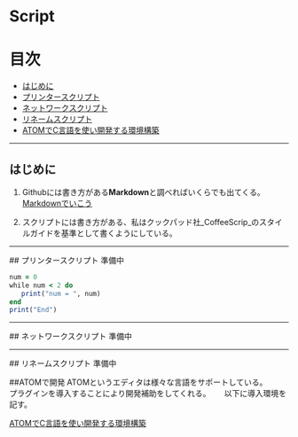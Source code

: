 # Script

# 目次

- [はじめに](#first)
- [プリンタースクリプト](#printscript)
- [ネットワークスクリプト](#netsc)
- [リネームスクリプト](#rename)
- [ATOMでC言語を使い開発する環境構築](ATOM)
<hr id="first" />

## はじめに

1. Githubには書き方がある**Markdown**と調べればいくらでも出てくる。[Markdownでいこう](https://gist.github.com/wate/7072365)

2. スクリプトには書き方がある、私はクックパッド社_CoffeeScrip_のスタイルガイドを基準として書くようにしている。


<hr id="printscript" />
## プリンタースクリプト
準備中

```rb
num = 0
while num < 2 do
   print("num = ", num)
end
print("End")
```

<hr id="netsc" />
## ネットワークスクリプト
準備中


<hr id="rename" />
## リネームスクリプト
準備中

##ATOMで開発
ATOMというエディタは様々な言語をサポートしている。　　
プラグインを導入することにより開発補助をしてくれる。　　
以下に導入環境を記す。　　

[ATOMでC言語を使い開発する環境構築](ATOM)
